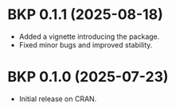 # BKP 0.1.1 (2025-08-18)

* Added a vignette introducing the package.
* Fixed minor bugs and improved stability.

# BKP 0.1.0 (2025-07-23)

* Initial release on CRAN.
